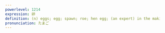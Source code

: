 ```yaml
---
powerlevel: 1214
expression: 卵
definition: (n) eggs; egg; spawn; roe; hen egg; (an expert) in the making; (P)
pronunciation: たまご
---
```


